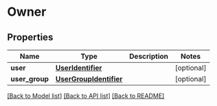 # Owner

## Properties
Name | Type | Description | Notes
------------ | ------------- | ------------- | -------------
**user** | [**UserIdentifier**](UserIdentifier.md) |  | [optional] 
**user_group** | [**UserGroupIdentifier**](UserGroupIdentifier.md) |  | [optional] 

[[Back to Model list]](../README.md#documentation-for-models) [[Back to API list]](../README.md#documentation-for-api-endpoints) [[Back to README]](../README.md)

